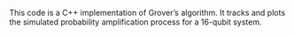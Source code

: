 This code is a C++ implementation of Grover’s algorithm. It tracks and plots the simulated probability amplification process for a 16-qubit system.
